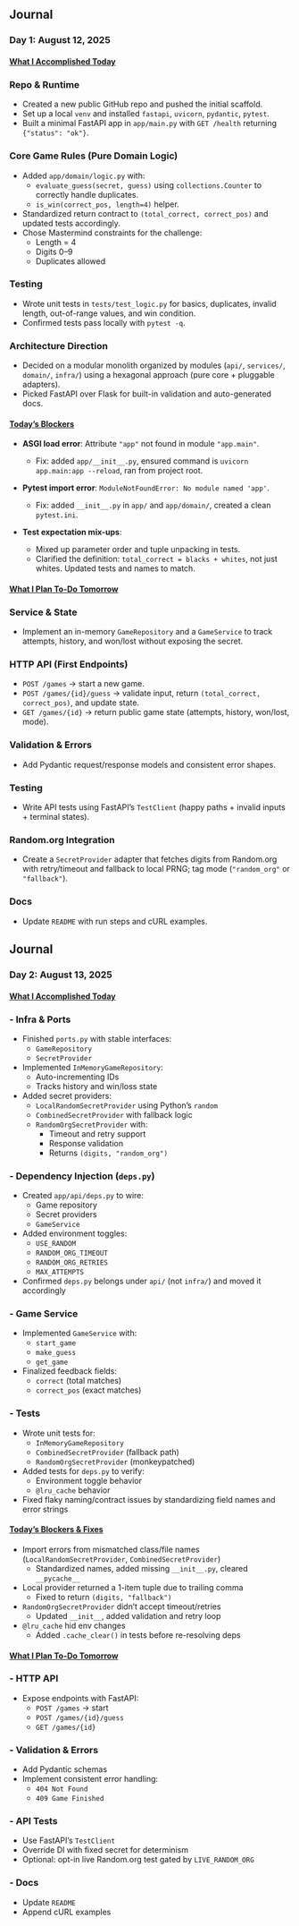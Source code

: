 ## Journal  
### Day 1: August 12, 2025  

#### <ins>What I Accomplished Today</ins>  

### Repo & Runtime  
- Created a new public GitHub repo and pushed the initial scaffold.  
- Set up a local `venv` and installed `fastapi`, `uvicorn`, `pydantic`, `pytest`.  
- Built a minimal FastAPI app in `app/main.py` with `GET /health` returning `{"status": "ok"}`.  

### Core Game Rules (Pure Domain Logic)  
- Added `app/domain/logic.py` with:  
  - `evaluate_guess(secret, guess)` using `collections.Counter` to correctly handle duplicates.  
  - `is_win(correct_pos, length=4)` helper.  
- Standardized return contract to `(total_correct, correct_pos)` and updated tests accordingly.  
- Chose Mastermind constraints for the challenge:  
  - Length = 4  
  - Digits 0–9  
  - Duplicates allowed  

### Testing  
- Wrote unit tests in `tests/test_logic.py` for basics, duplicates, invalid length, out-of-range values, and win condition.  
- Confirmed tests pass locally with `pytest -q`.  

### Architecture Direction  
- Decided on a modular monolith organized by modules (`api/`, `services/`, `domain/`, `infra/`) using a hexagonal approach (pure core + pluggable adapters).  
- Picked FastAPI over Flask for built-in validation and auto-generated docs.  

#### <ins>Today’s Blockers</ins>  

- **ASGI load error**: Attribute `"app"` not found in module `"app.main"`.  
  - Fix: added `app/__init__.py`, ensured command is `uvicorn app.main:app --reload`, ran from project root.  

- **Pytest import error**: `ModuleNotFoundError: No module named 'app'`.  
  - Fix: added `__init__.py` in `app/` and `app/domain/`, created a clean `pytest.ini`.


- **Test expectation mix-ups**:  
  - Mixed up parameter order and tuple unpacking in tests.  
  - Clarified the definition: `total_correct = blacks + whites`, not just whites. Updated tests and names to match.  

#### <ins>What I Plan To-Do Tomorrow</ins>  

### Service & State  
- Implement an in-memory `GameRepository` and a `GameService` to track attempts, history, and won/lost without exposing the secret.  

### HTTP API (First Endpoints)  
- `POST /games` → start a new game.  
- `POST /games/{id}/guess` → validate input, return `(total_correct, correct_pos)`, and update state.  
- `GET /games/{id}` → return public game state (attempts, history, won/lost, mode).  

### Validation & Errors  
- Add Pydantic request/response models and consistent error shapes.  

### Testing  
- Write API tests using FastAPI’s `TestClient` (happy paths + invalid inputs + terminal states).  

### Random.org Integration  
- Create a `SecretProvider` adapter that fetches digits from Random.org with retry/timeout and fallback to local PRNG; tag mode (`"random_org"` or `"fallback"`).  

### Docs  
- Update `README` with run steps and cURL examples.  


## Journal  
### Day 2: August 13, 2025  

#### <ins>What I Accomplished Today</ins>  

### - Infra & Ports  
- Finished `ports.py` with stable interfaces:  
  - `GameRepository`  
  - `SecretProvider`  
- Implemented `InMemoryGameRepository`:  
  - Auto-incrementing IDs  
  - Tracks history and win/loss state  
- Added secret providers:  
  - `LocalRandomSecretProvider` using Python’s `random`  
  - `CombinedSecretProvider` with fallback logic  
  - `RandomOrgSecretProvider` with:  
    - Timeout and retry support  
    - Response validation  
    - Returns `(digits, "random_org")`  

### - Dependency Injection (`deps.py`)  
- Created `app/api/deps.py` to wire:  
  - Game repository  
  - Secret providers  
  - `GameService`  
- Added environment toggles:  
  - `USE_RANDOM`  
  - `RANDOM_ORG_TIMEOUT`  
  - `RANDOM_ORG_RETRIES`  
  - `MAX_ATTEMPTS`  
- Confirmed `deps.py` belongs under `api/` (not `infra/`) and moved it accordingly  

### - Game Service  
- Implemented `GameService` with:  
  - `start_game`  
  - `make_guess`  
  - `get_game`  
- Finalized feedback fields:  
  - `correct` (total matches)  
  - `correct_pos` (exact matches)  

### - Tests  
- Wrote unit tests for:  
  - `InMemoryGameRepository`  
  - `CombinedSecretProvider` (fallback path)  
  - `RandomOrgSecretProvider` (monkeypatched)  
- Added tests for `deps.py` to verify:  
  - Environment toggle behavior  
  - `@lru_cache` behavior  
- Fixed flaky naming/contract issues by standardizing field names and error strings  

#### <ins>Today’s Blockers & Fixes</ins>  
- Import errors from mismatched class/file names (`LocalRandomSecretProvider`, `CombinedSecretProvider`)  
  - Standardized names, added missing `__init__.py`, cleared `__pycache__`  
- Local provider returned a 1-item tuple due to trailing comma  
  - Fixed to return `(digits, "fallback")`  
- `RandomOrgSecretProvider` didn’t accept timeout/retries  
  - Updated `__init__`, added validation and retry loop  
- `@lru_cache` hid env changes  
  - Added `.cache_clear()` in tests before re-resolving deps  

#### <ins>What I Plan To-Do Tomorrow</ins>  

### - HTTP API  
- Expose endpoints with FastAPI:  
  - `POST /games` → start  
  - `POST /games/{id}/guess`  
  - `GET /games/{id}`  

### - Validation & Errors  
- Add Pydantic schemas  
- Implement consistent error handling:  
  - `404 Not Found`  
  - `409 Game Finished`  

### - API Tests  
- Use FastAPI’s `TestClient`  
- Override DI with fixed secret for determinism  
- Optional: opt-in live Random.org test gated by `LIVE_RANDOM_ORG`  

### - Docs  
- Update `README`  
- Append cURL examples  


